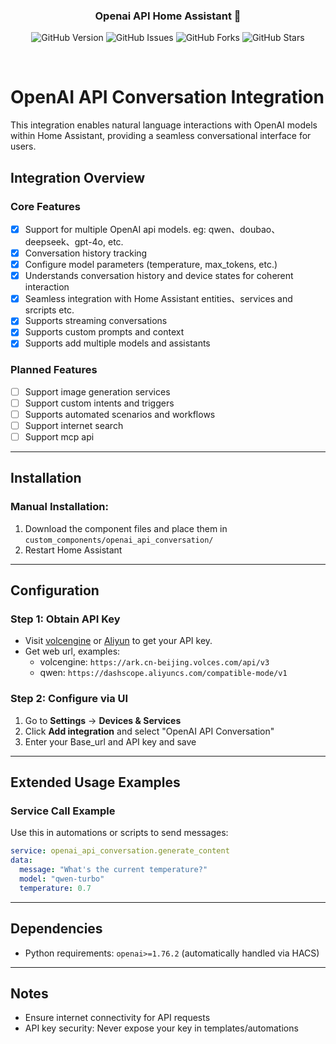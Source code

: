 
<div align="center">

### Openai API Home Assistant 🏡


![GitHub Version](https://img.shields.io/github/v/release/muou55555/openai_api_conversation) 
![GitHub Issues](https://img.shields.io/github/issues/muou55555/openai_api_conversation) 
![GitHub Forks](https://img.shields.io/github/forks/muou55555/openai_api_conversation?style=social) 
![GitHub Stars](https://img.shields.io/github/stars/muou55555/openai_api_conversation?style=social)
</div>
<br>

# OpenAI API Conversation Integration


This integration enables natural language interactions with OpenAI models within Home Assistant, providing a seamless conversational interface for users.

## Integration Overview
### Core Features
- [x] Support for multiple OpenAI api models. eg: qwen、doubao、deepseek、gpt-4o, etc.
- [x] Conversation history tracking
- [x] Configure model parameters (temperature, max_tokens, etc.)
- [x] Understands conversation history and device states for coherent interaction
- [x] Seamless integration with Home Assistant entities、services and srcripts etc.
- [x] Supports streaming conversations
- [x] Supports custom prompts and context
- [x] Supports add multiple models and assistants 

### Planned Features
- [ ] Support image generation services
- [ ] Support custom intents and triggers
- [ ] Supports automated scenarios and workflows
- [ ] Support internet search
- [ ] Support mcp api 

---

## Installation

### Manual Installation:
1. Download the component files and place them in `custom_components/openai_api_conversation/`
2. Restart Home Assistant

---

## Configuration

### Step 1: Obtain API Key
   - Visit [volcengine](https://www.volcengine.com//api-keys) or [Aliyun](https://bailian.console.aliyun.com/) to get your API key.
   - Get web url, examples: 
     -   volcengine: ```https://ark.cn-beijing.volces.com/api/v3```
     -   qwen: ```https://dashscope.aliyuncs.com/compatible-mode/v1```

### Step 2: Configure via UI
   1. Go to **Settings** → **Devices & Services**
   2. Click **Add integration** and select "OpenAI API Conversation"
   3. Enter your Base_url and API key and save

---

## Extended Usage Examples

### Service Call Example
Use this in automations or scripts to send messages:
```yaml
service: openai_api_conversation.generate_content
data:
  message: "What's the current temperature?"
  model: "qwen-turbo"
  temperature: 0.7
```

---

## Dependencies
- Python requirements: `openai>=1.76.2` (automatically handled via HACS)

---

## Notes
- Ensure internet connectivity for API requests
- API key security: Never expose your key in templates/automations
